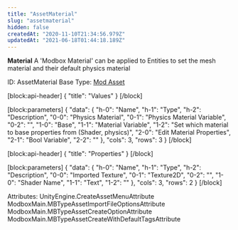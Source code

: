 ```yaml
---
title: "AssetMaterial"
slug: "assetmaterial"
hidden: false
createdAt: "2020-11-10T21:34:56.979Z"
updatedAt: "2021-06-18T01:44:18.189Z"
---
```

**Material**
A 'Modbox Material' can be applied to Entities to set the mesh material and their default physics material

ID: AssetMaterial
Base Type: [Mod Asset](doc:modasset)

[block:api-header]
{
  "title": "Values"
}
[/block]

[block:parameters]
{
  "data": {
    "h-0": "Name",
    "h-1": "Type",
    "h-2": "Description",
    "0-0": "Physics Material",
    "0-1": "Physics Material Variable",
    "0-2": "",
    "1-0": "Base",
    "1-1": "Material Variable",
    "1-2": "Set which material to base properties from (Shader, physics)",
    "2-0": "Edit Material Properties",
    "2-1": "Bool Variable",
    "2-2": ""
  },
  "cols": 3,
  "rows": 3
}
[/block]

[block:api-header]
{
  "title": "Properties"
}
[/block]

[block:parameters]
{
  "data": {
    "h-0": "Name",
    "h-1": "Type",
    "h-2": "Description",
    "0-0": "Imported Texture",
    "0-1": "Texture2D",
    "0-2": "",
    "1-0": "Shader Name",
    "1-1": "Text",
    "1-2": ""
  },
  "cols": 3,
  "rows": 2
}
[/block]


Attributes:
UnityEngine.CreateAssetMenuAttribute
ModboxMain.MBTypeAssetImportFileOptionsAttribute
ModboxMain.MBTypeAssetCreateOptionAttribute
ModboxMain.MBTypeAssetCreateWithDefaultTagsAttribute